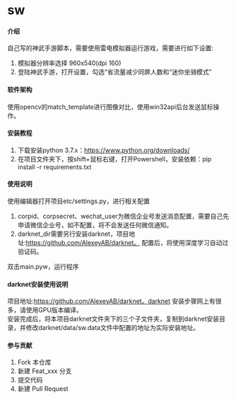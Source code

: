 # sw

#### 介绍
自己写的神武手游脚本，需要使用雷电模拟器运行游戏，需要进行如下设置:
1. 模拟器分辨率选择 960x540(dpi 160)
2. 登陆神武手游，打开设置，勾选“省流量减少同屏人数和“迷你坐骑模式”

#### 软件架构
使用opencv的match_template进行图像对比，使用win32api后台发送鼠标操作。


#### 安装教程

1.  下载安装python 3.7.x：https://www.python.org/downloads/
2.  在项目文件夹下，按shift+鼠标右键，打开Powershell，安装依赖：pip install -r requirements.txt

#### 使用说明
使用编辑器打开项目etc/settings.py，进行相关配置

1.  corpid、corpsecret、wechat_user为微信企业号发送消息配置，需要自己先申请微信企业号，如不配置，将不会发送任何微信通知。
2.  darknet_dir需要另行安装darknet，项目地址:https://github.com/AlexeyAB/darknet。 配置后，将使用深度学习自动过验证码。  

双击main.pyw，运行程序

#### darknet安装使用说明
项目地址:https://github.com/AlexeyAB/darknet。darknet 安装步骤网上有很多，请使用GPU版本编译。  
安装完成后，将本项目darknet文件夹下的三个子文件夹，复制到darknet安装目录，并修改darknet/data/sw.data文件中配置的地址为实际安装地址。

#### 参与贡献

1.  Fork 本仓库
2.  新建 Feat_xxx 分支
3.  提交代码
4.  新建 Pull Request
